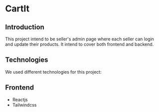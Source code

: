 # CartIt

## Introduction
This project intend to be seller's admin page where each seller can login and update their products. It intend to cover both frontend and backend.

## Technologies
We used different technologies for this project:
## Frontend
- Reactjs
- Tailwindcss
